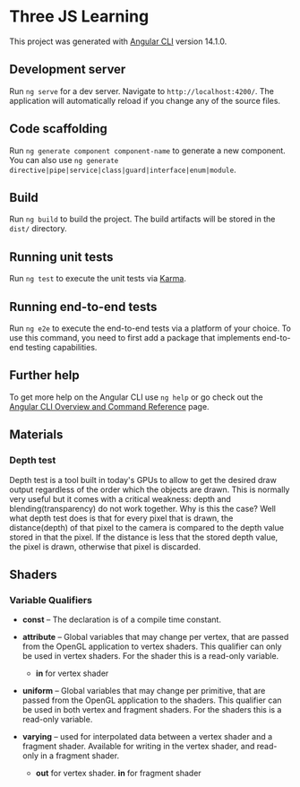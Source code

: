 # Three JS Learning

This project was generated with [Angular CLI](https://github.com/angular/angular-cli) version 14.1.0.

## Development server

Run `ng serve` for a dev server. Navigate to `http://localhost:4200/`. The application will automatically reload if you change any of the source files.

## Code scaffolding

Run `ng generate component component-name` to generate a new component. You can also use `ng generate directive|pipe|service|class|guard|interface|enum|module`.

## Build

Run `ng build` to build the project. The build artifacts will be stored in the `dist/` directory.

## Running unit tests

Run `ng test` to execute the unit tests via [Karma](https://karma-runner.github.io).

## Running end-to-end tests

Run `ng e2e` to execute the end-to-end tests via a platform of your choice. To use this command, you need to first add a package that implements end-to-end testing capabilities.

## Further help

To get more help on the Angular CLI use `ng help` or go check out the [Angular CLI Overview and Command Reference](https://angular.io/cli) page.

## Materials

### Depth test

Depth test is a tool built in today's GPUs to allow to get the desired draw output regardless of the order which the objects are drawn. This is normally very useful but it comes with a critical weakness: depth and blending(transparency) do not work together. Why is this the case? Well what depth test does is that for every pixel that is drawn, the distance(depth) of that pixel to the camera is compared to the depth value stored in that the pixel. If the distance is less that the stored depth value, the pixel is drawn, otherwise that pixel is discarded.

## Shaders

### Variable Qualifiers

- **const** – The declaration is of a compile time constant.

- **attribute** – Global variables that may change per vertex, that are passed from the OpenGL application to vertex shaders. This qualifier can only be used in vertex shaders. For the shader this is a read-only variable.

  - **in** for vertex shader

- **uniform** – Global variables that may change per primitive, that are passed from the OpenGL application to the shaders. This qualifier can be used in both vertex and fragment shaders. For the shaders this is a read-only variable.

- **varying** – used for interpolated data between a vertex shader and a fragment shader. Available for writing in the vertex shader, and read-only in a fragment shader.

  - **out** for vertex shader. **in** for fragment shader
